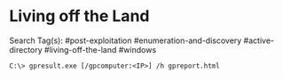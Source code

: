 # Living off the Land

Search Tag(s): #post-exploitation #enumeration-and-discovery #active-directory #living-off-the-land #windows

```
C:\> gpresult.exe [/gpcomputer:<IP>] /h gpreport.html
```
